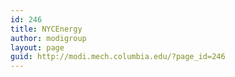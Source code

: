 ```yaml
---
id: 246
title: NYCEnergy
author: modigroup
layout: page
guid: http://modi.mech.columbia.edu/?page_id=246
---
```

